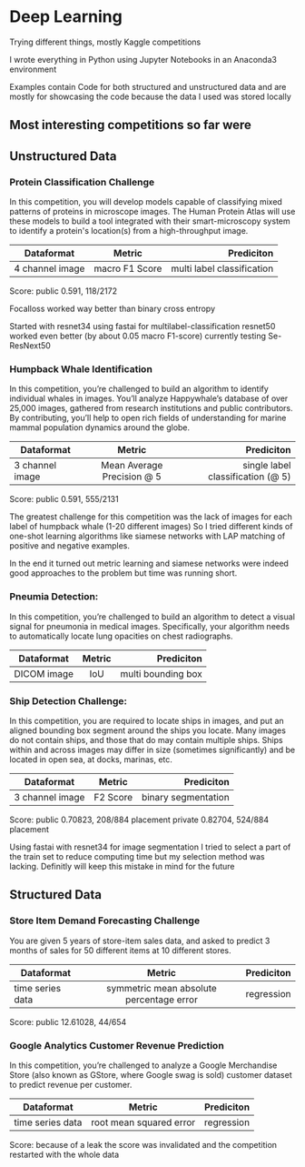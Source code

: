# Deep Learning

Trying different things, mostly Kaggle competitions

I wrote everything in Python using Jupyter Notebooks in an Anaconda3 environment

Examples contain Code for both structured and unstructured data and are mostly for showcasing the code because the data I used was stored locally

## Most interesting competitions so far were 

## Unstructured Data

### Protein Classification Challenge

In this competition, you will develop models capable of classifying mixed patterns of proteins in microscope images. The Human Protein Atlas will use these models to build a tool integrated with their smart-microscopy system to identify a protein's location(s) from a high-throughput image.

| Dataformat   |      Metric      |  Prediciton |
|----------|:-------------:|------:|
| 4 channel image | macro F1 Score | multi label classification |

Score: 
public 0.591, 118/2172

Focalloss worked way better than binary cross entropy

Started with resnet34 using fastai for multilabel-classification
resnet50 worked even better (by about 0.05 macro F1-score)
currently testing Se-ResNext50

### Humpback Whale Identification

In this competition, you’re challenged to build an algorithm to identify individual whales in images. You’ll analyze Happywhale’s database of over 25,000 images, gathered from research institutions and public contributors. By contributing, you’ll help to open rich fields of understanding for marine mammal population dynamics around the globe.

| Dataformat   |      Metric      |  Prediciton |
|----------|:-------------:|------:|
| 3 channel image | Mean Average Precision @ 5 | single label classification (@ 5)|

Score: 
public 0.591, 555/2131

The greatest challenge for this competition was the lack of images for each label of humpback whale (1-20 different images)
So I tried different kinds of one-shot learning algorithms like siamese networks with LAP matching of positive and negative examples.

In the end it turned out metric learning and siamese networks were indeed good approaches to the problem but time was running short.

### Pneumia Detection: 

In this competition, you’re challenged to build an algorithm to detect a visual signal for pneumonia in medical images. Specifically, your algorithm needs to automatically locate lung opacities on chest radiographs.

| Dataformat   |      Metric      |  Prediciton |
|----------|:-------------:|------:|
| DICOM image |  IoU | multi bounding box |

### Ship Detection Challenge:

In this competition, you are required to locate ships in images, and put an aligned bounding box segment around the ships you locate. Many images do not contain ships, and those that do may contain multiple ships. Ships within and across images may differ in size (sometimes significantly) and be located in open sea, at docks, marinas, etc.

| Dataformat   |      Metric      |  Prediciton |
|----------|:-------------:|------:|
| 3 channel image | F2 Score | binary segmentation |

Score: 
public 0.70823, 208/884 placement
private 0.82704, 524/884 placement

Using fastai with resnet34 for image segmentation
I tried to select a part of the train set to reduce computing time but my selection method was lacking. 
Definitly will keep this mistake in mind for the future

## Structured Data

### Store Item Demand Forecasting Challenge

You are given 5 years of store-item sales data, and asked to predict 3 months of sales for 50 different items at 10 different stores.

| Dataformat   |      Metric      |  Prediciton |
|----------|:-------------:|------:|
| time series data | symmetric mean absolute percentage error | regression |

Score: 
public 12.61028, 44/654

### Google Analytics Customer Revenue Prediction

In this competition, you’re challenged to analyze a Google Merchandise Store (also known as GStore, where Google swag is sold) customer dataset to predict revenue per customer. 

| Dataformat   |      Metric      |  Prediciton |
|----------|:-------------:|------:|
| time series data | root mean squared error | regression |

Score: 
because of a leak the score was invalidated and the competition restarted with the whole data
